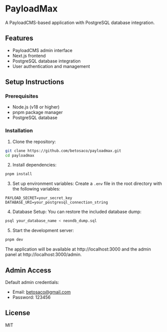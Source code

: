 # PayloadMax

A PayloadCMS-based application with PostgreSQL database integration.

## Features

- PayloadCMS admin interface
- Next.js frontend
- PostgreSQL database integration
- User authentication and management

## Setup Instructions

### Prerequisites

- Node.js (v18 or higher)
- pnpm package manager
- PostgreSQL database

### Installation

1. Clone the repository:
```bash
git clone https://github.com/betosaco/payloadmax.git
cd payloadmax
```

2. Install dependencies:
```bash
pnpm install
```

3. Set up environment variables:
Create a `.env` file in the root directory with the following variables:
```
PAYLOAD_SECRET=your_secret_key
DATABASE_URI=your_postgresql_connection_string
```

4. Database Setup:
You can restore the included database dump:
```bash
psql your_database_name < neondb_dump.sql
```

5. Start the development server:
```bash
pnpm dev
```

The application will be available at http://localhost:3000 and the admin panel at http://localhost:3000/admin.

## Admin Access

Default admin credentials:
- Email: betosaco@gmail.com
- Password: 123456

## License

MIT
